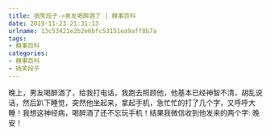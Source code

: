 ```yaml
---
title: 搞笑段子->男友喝醉酒了 | 糗事百科
date: 2019-11-23 21:31:13
urlname: 13c53421e2b2e6bfc53151ea9aff8b7a
tags: 
- 糗事百科
categories:
- 糗事百科
- 搞笑段子
---
```

晚上，男友喝醉酒了，给我打电话，我跑去照顾他，他基本已经神智不清，胡乱说话，然后趴下睡觉，突然他坐起来，拿起手机，急忙忙的打了几个字，又呼呼大睡！我想这神经病，喝醉酒了还不忘玩手机！结果我微信收到他发来的两个字: 晚安！


